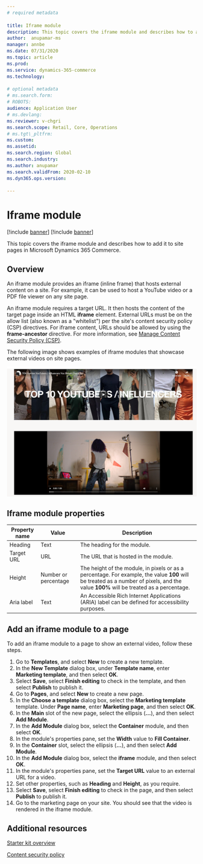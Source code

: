 ```yaml
---
# required metadata

title: Iframe module
description: This topic covers the iframe module and describes how to add it to site pages in Microsoft Dynamics 365 Commerce.
author:  anupamar-ms
manager: annbe
ms.date: 07/31/2020
ms.topic: article
ms.prod:
ms.service: dynamics-365-commerce
ms.technology:

# optional metadata
# ms.search.form:
# ROBOTS:
audience: Application User
# ms.devlang:
ms.reviewer: v-chgri
ms.search.scope: Retail, Core, Operations
# ms.tgt\_pltfrm:
ms.custom:
ms.assetid:
ms.search.region: Global
ms.search.industry:
ms.author: anupamar
ms.search.validFrom: 2020-02-10
ms.dyn365.ops.version:

---
```


# Iframe module

[!include [banner](includes/banner.md)]
[!include [banner](includes/preview-banner.md)]

This topic covers the iframe module and describes how to add it to site pages in Microsoft Dynamics 365 Commerce.

## Overview

An iframe module provides an iframe (inline frame) that hosts external content on a site. For example, it can be used to host a YouTube video or a PDF file viewer on any site page. 

An iframe module requires a target URL. It then hosts the content of the target page inside an HTML **iframe** element. External URLs must be on the allow list (also known as a "whitelist") per the site's content security policy (CSP) directives. For iframe content, URLs should be allowed by using the **frame-ancestor** directive. For more information, see [Manage Content Security Policy (CSP)](manage-csp.md).

The following image shows examples of iframe modules that showcase external videos on site pages.

![Example of iframe modules that showcase external videos](./media/ecommerce-iframe.PNG)

## Iframe module properties

| Property name             | Value                 | Description |
|---------------------------|-----------------------|-------------|
| Heading | Text | The heading for the module. |
| Target URL | URL | The URL that is hosted in the module. |
| Height | Number or percentage | The height of the module, in pixels or as a percentage. For example, the value **100** will be treated as a number of pixels, and the value **100%** will be treated as a percentage. |
| Aria label | Text | An Accessible Rich Internet Applications (ARIA) label can be defined for accessibility purposes. |

## Add an iframe module to a page

To add an iframe module to a page to show an external video, follow these steps.

1. Go to **Templates**, and select **New** to create a new template.
1. In the **New Template** dialog box, under **Template name**, enter **Marketing template**, and then select **OK**.
1. Select **Save**, select **Finish editing** to check in the template, and then select **Publish** to publish it.
1. Go to **Pages**, and select **New** to create a new page.
1. In the **Choose a template** dialog box, select the **Marketing template** template. Under **Page name**, enter **Marketing page**, and then select **OK**.
1. In the **Main** slot of the new page, select the ellipsis (**...**), and then select **Add Module**.
1. In the **Add Module** dialog box, select the **Container** module, and then select **OK**.
1. In the module's properties pane, set the **Width** value to **Fill Container**.
1. In the **Container** slot, select the ellipsis (**...**), and then select **Add Module**.
1. In the **Add Module** dialog box, select the **iframe** module, and then select **OK**.
1. In the module's properties pane, set the **Target URL** value to an external URL for a video.
1. Set other properties, such as **Heading** and **Height**, as you require.
1. Select **Save**, select **Finish editing** to check in the page, and then select **Publish** to publish it.
1. Go to the marketing page on your site. You should see that the video is rendered in the iframe module.
 
## Additional resources

[Starter kit overview](starter-kit-overview.md)

[Content security policy](manage-csp.md)
